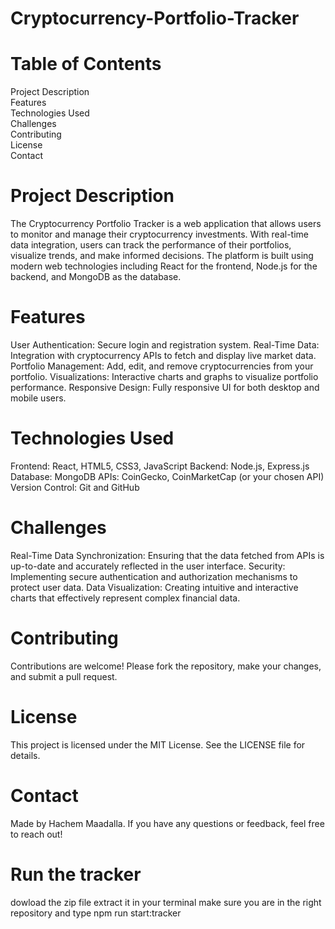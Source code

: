 # Cryptocurrency-Portfolio-Tracker

# Table of Contents
Project Description  
Features  
Technologies Used  
Challenges  
Contributing  
License  
Contact  
# Project Description
The Cryptocurrency Portfolio Tracker is a web application that allows users to monitor and manage their cryptocurrency investments. With real-time data integration, users can track the performance of their portfolios, visualize trends, and make informed decisions. The platform is built using modern web technologies including React for the frontend, Node.js for the backend, and MongoDB as the database.

# Features
User Authentication: Secure login and registration system.
Real-Time Data: Integration with cryptocurrency APIs to fetch and display live market data.
Portfolio Management: Add, edit, and remove cryptocurrencies from your portfolio.
Visualizations: Interactive charts and graphs to visualize portfolio performance.
Responsive Design: Fully responsive UI for both desktop and mobile users.
# Technologies Used
Frontend: React, HTML5, CSS3, JavaScript
Backend: Node.js, Express.js
Database: MongoDB
APIs: CoinGecko, CoinMarketCap (or your chosen API)
Version Control: Git and GitHub
# Challenges
Real-Time Data Synchronization: Ensuring that the data fetched from APIs is up-to-date and accurately reflected in the user interface.
Security: Implementing secure authentication and authorization mechanisms to protect user data.
Data Visualization: Creating intuitive and interactive charts that effectively represent complex financial data.
# Contributing
Contributions are welcome! Please fork the repository, make your changes, and submit a pull request.

# License
This project is licensed under the MIT License. See the LICENSE file for details.

# Contact
Made by Hachem Maadalla. If you have any questions or feedback, feel free to reach out!

# Run the tracker
dowload the zip file
extract it
in your terminal make sure you are in the right repository and type npm run start:tracker
